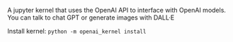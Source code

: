 A jupyter kernel that uses the OpenAI API to interface with OpenAI models. You can talk to chat GPT or generate images with DALL·E

Install kernel:
`python -m openai_kernel install`